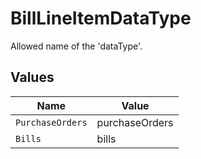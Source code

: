 # BillLineItemDataType

Allowed name of the 'dataType'.


## Values

| Name             | Value            |
| ---------------- | ---------------- |
| `PurchaseOrders` | purchaseOrders   |
| `Bills`          | bills            |